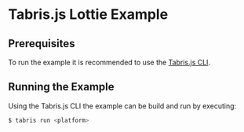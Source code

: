 # Tabris.js Lottie Example

## Prerequisites

To run the example it is recommended to use the [Tabris.js CLI](https://www.npmjs.com/package/tabris-cli).
## Running the Example

Using the Tabris.js CLI the example can be build and run by executing:

```sh
$ tabris run <platform>
```
